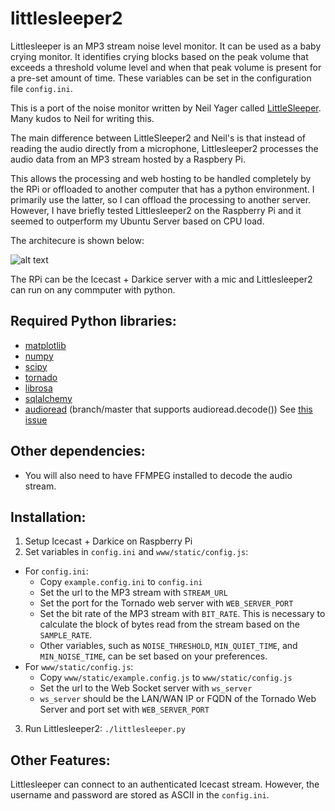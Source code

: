 # littlesleeper2

Littlesleeper is an MP3 stream noise level monitor. It can be used as a baby crying monitor. It identifies crying blocks based on the peak volume that exceeds a threshold volume level and when that peak volume is present for a pre-set amount of time. These variables can be set in the configuration file `config.ini`.

This is a port of the noise monitor written by Neil Yager called [LittleSleeper](https://github.com/NeilYager/LittleSleeper). Many kudos to Neil for writing this.

The main difference between LittleSleeper2 and Neil's is that instead of reading the audio directly from a microphone, Littlesleeper2 processes the audio data from an MP3 stream hosted by a Raspbery Pi.

This allows the processing and web hosting to be handled completely by the RPi or offloaded to another computer that has a python environment. I primarily use the latter, so I can offload the processing to another server. However, I have briefly tested Littlesleeper2 on the Raspberry Pi and it seemed to outperform my Ubuntu Server based on CPU load.

The architecure is shown below:

![alt text](https://github.com/jksinton/littlesleeper2/blob/master/common/ls2arch.png "Architecture")

The RPi can be the Icecast + Darkice server with a mic and Littlesleeper2 can run on any commputer with python.

## Required Python libraries:
* [matplotlib](http://matplotlib.org/)
* [numpy](http://www.numpy.org/)
* [scipy](https://www.scipy.org/)
* [tornado](http://www.tornadoweb.org/en/stable/)
* [librosa](http://librosa.github.io/librosa/)
* [sqlalchemy](http://www.sqlalchemy.org/)
* [audioread](https://github.com/beetbox/audioread) (branch/master that supports audioread.decode()) See [this issue](https://github.com/beetbox/audioread/issues/35)

## Other dependencies:
* You will also need to have FFMPEG installed to decode the audio stream.

## Installation:
1. Setup Icecast + Darkice on Raspberry Pi
2. Set variables in `config.ini` and `www/static/config.js`:
  * For `config.ini`:
    * Copy `example.config.ini` to `config.ini`
    * Set the url to the MP3 stream with `STREAM_URL`
    * Set the port for the Tornado web server with `WEB_SERVER_PORT`
    * Set the bit rate of the MP3 stream with `BIT_RATE`. This is necessary to calculate the block of bytes read from the stream based on the `SAMPLE_RATE`.
    * Other variables, such as `NOISE_THRESHOLD`, `MIN_QUIET_TIME`, and `MIN_NOISE_TIME`, can be set based on your preferences.
  * For `www/static/config.js`:
    * Copy `www/static/example.config.js` to `www/static/config.js` 
    * Set the url to the Web Socket server with `ws_server` 
    * `ws_server` should be the LAN/WAN IP or FQDN of the Tornado Web Server and port set with `WEB_SERVER_PORT`
3. Run Littlesleeper2: `./littlesleeper.py`

## Other Features:
Littlesleeper can connect to an authenticated Icecast stream. However, the username and password are stored as ASCII in the `config.ini`.
